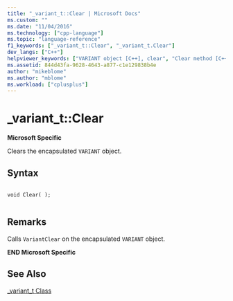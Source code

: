 ```yaml
---
title: "_variant_t::Clear | Microsoft Docs"
ms.custom: ""
ms.date: "11/04/2016"
ms.technology: ["cpp-language"]
ms.topic: "language-reference"
f1_keywords: ["_variant_t::Clear", "_variant_t.Clear"]
dev_langs: ["C++"]
helpviewer_keywords: ["VARIANT object [C++], clear", "Clear method [C++]", "VARIANT object"]
ms.assetid: 844d43fa-9628-4643-a877-c1e129838b4e
author: "mikeblome"
ms.author: "mblome"
ms.workload: ["cplusplus"]
---
```

# _variant_t::Clear
**Microsoft Specific**  
  
 Clears the encapsulated `VARIANT` object.  
  
## Syntax  
  
```  
  
void Clear( );  
  
```  
  
## Remarks  
 Calls `VariantClear` on the encapsulated `VARIANT` object.  
  
 **END Microsoft Specific**  
  
## See Also  
 [_variant_t Class](../cpp/variant-t-class.md)